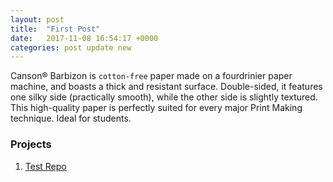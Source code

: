 ```yaml
---
layout: post
title:  "First Post"
date:   2017-11-08 16:54:17 +0000
categories: post update new
---
```


Canson® Barbizon is `cotton-free` paper made on a fourdrinier paper machine, and boasts a thick and resistant surface.
Double-sided, it features one silky side (practically smooth), while the other side is slightly textured.
This high-quality paper is perfectly suited for every major Print Making technique.
Ideal for students.

### Projects
1. [Test Repo](https://arunlalkp.github.io/testrepo/)
